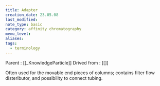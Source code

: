 ```yaml
---
title: Adapter
creation_date: 23.05.08
last_modified: 
note_type: basic
category: affinity chromatography
memo_level: 
aliases: 
tags:
  - terminology
---
```


Parent : [[_KnowledgeParticle]]
Drived from : [[]]

Often used for the movable end pieces of columns; contains filter flow disteributor, and possibility to connect tubing.